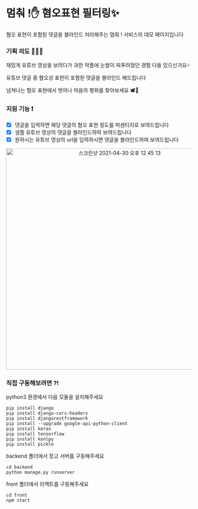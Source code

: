 # 멈춰 !✋ 혐오표현 필터링✨

혐오 표현이 포함된 댓글을 블라인드 처리해주는 멈춰 ! 서비스의 데모 페이지입니다

### 기획 의도 🙆🏻‍♀️

재밌게 유튜브 영상을 보려다가 과한 악플에 눈쌀이 찌푸려졌던 경험 다들 있으신가요💦

유튜브 댓글 중 혐오성 표현이 포함된 댓글을 블라인드 해드립니다

넘쳐나는 혐오 표현에서 벗어나 마음의 평화를 찾아보세요 🕊🌱

### 지원 기능 ❗️

- [x] 댓글을 입력하면 해당 댓글의 혐오 표현 정도를 퍼센티지로 보여드립니다
- [x] 샘플 유튜브 영상의 댓글을 블라인드하여 보여드립니다
- [x] 원하시는 유튜브 영상의 url을 입력하시면 댓글을 블라인드하여 보여드립니다

<p align= "center">
<img width="600" alt="스크린샷 2021-04-30 오후 12 45 13" src="https://user-images.githubusercontent.com/43427306/118185684-c7230100-b477-11eb-9f09-231acbc48360.png">
</p>


### 직접 구동해보려면 ?!

python3 환경에서 다음 모듈을 설치해주세요
```
pip install django
pip install django-cors-headers
pip install djangorestframework
pip install --upgrade google-api-python-client
pip install keras
pip install tensorflow
pip install konlpy
pip install pickle
```

backend 폴더에서 장고 서버를 구동해주세요
```
cd backend
python manage.py runserver
```

front 폴더에서 리액트를 구동해주세요
```
cd front
npm start
```
